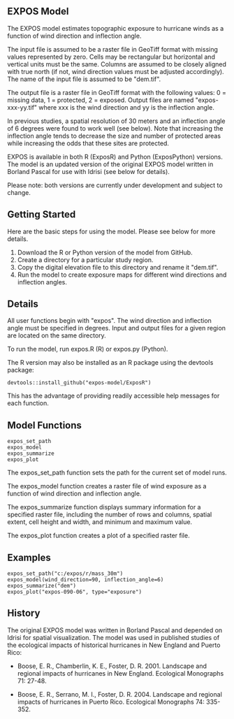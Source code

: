 ## EXPOS Model

The EXPOS model estimates topographic exposure to hurricane winds as a function
of wind direction and inflection angle.

The input file is assumed to be a raster file in GeoTiff format with missing values
represented by zero.  Cells may be rectangular but horizontal and vertical units 
must be the same. Columns are assumed to be closely aligned with true north (if not,
wind direction values must be adjusted accordingly). The name of the input file is 
assumed to be "dem.tif".

The output file is a raster file in GeoTiff format with the following values: 
0 = missing data, 1 = protected, 2 = exposed. Output files are named "expos-xxx-yy.tif"
where xxx is the wind direction and yy is the inflection angle.

In previous studies, a spatial resolution of 30 meters and an inflection angle of 
6 degrees were found to work well (see below). Note that increasing the inflection 
angle tends to decrease the size and number of protected areas while increasing 
the odds that these sites are protected.

EXPOS is available in both R (ExposR) and Python (ExposPython) versions. 
The model is an updated version of the original EXPOS model written in Borland 
Pascal for use with Idrisi (see below for details).

Please note: both versions are currently under development and subject to change.

## Getting Started

Here are the basic steps for using the model. Please see below for more details.

1. Download the R or Python version of the model from GitHub.
2. Create a directory for a particular study region.
3. Copy the digital elevation file to this directory and rename it "dem.tif".
4. Run the model to create exposure maps for different wind directions and inflection
angles.

## Details

All user functions begin with "expos". The wind direction and inflection angle must be
specified in degrees. Input and output files for a given region are located on the same
directory.

To run the model, run expos.R (R) or expos.py (Python). 

The R version may also be installed as an R package using the devtools package:

```{r}	
devtools::install_github("expos-model/ExposR")
```

This has the advantage of providing readily accessible help messages for each 
function.

## Model Functions

```{r}	
expos_set_path
expos_model
expos_summarize
expos_plot
```

The expos_set_path function sets the path for the current set of model runs.

The expos_model function creates a raster file of wind exposure as a function
of wind direction and inflection angle.

The expos_summarize function displays summary information for a specified raster
file, including the number of rows and columns, spatial extent, cell height and 
width, and minimum and maximum value.

The expos_plot function creates a plot of a specified raster file.

## Examples


```{r}
expos_set_path("c:/expos/r/mass_30m")
expos_model(wind_direction=90, inflection_angle=6)
expos_summarize("dem")
expos_plot("expos-090-06", type="exposure")
```

## History

The original EXPOS model was written in Borland Pascal and depended on Idrisi 
for spatial visualization. The model was used in published studies of the ecological 
impacts of historical hurricanes in New England and Puerto Rico:

* Boose, E. R., Chamberlin, K. E., Foster, D. R. 2001. Landscape and regional impacts 
of hurricanes in New England. Ecological Monographs 71: 27-48.

* Boose, E. R., Serrano, M. I., Foster, D. R. 2004. Landscape and regional impacts of 
hurricanes in Puerto Rico. Ecological Monographs 74: 335-352.

